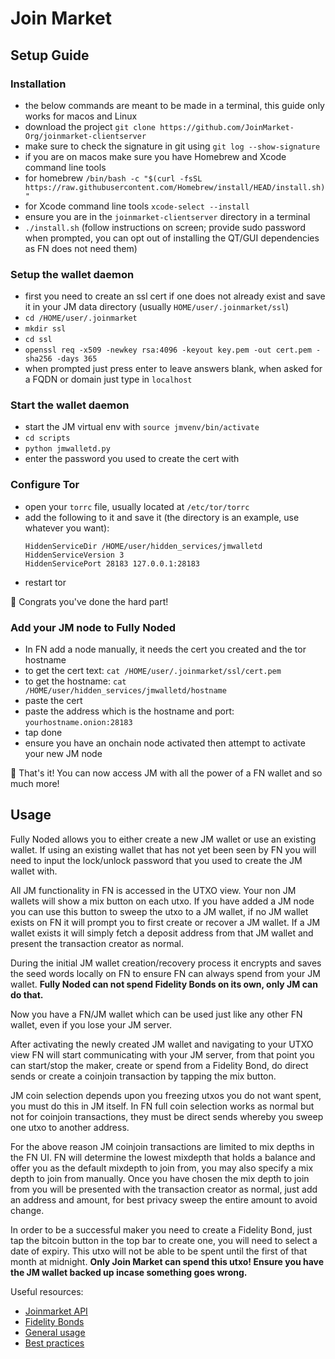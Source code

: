 # Join Market

## Setup Guide

### Installation
- the below commands are meant to be made in a terminal, this guide only works for macos and Linux
- download the project `git clone https://github.com/JoinMarket-Org/joinmarket-clientserver`
- make sure to check the signature in git using `git log --show-signature`
- if you are on macos make sure you have Homebrew and Xcode command line tools
- for homebrew `/bin/bash -c "$(curl -fsSL https://raw.githubusercontent.com/Homebrew/install/HEAD/install.sh)"`
- for Xcode command line tools `xcode-select --install`
- ensure you are in the `joinmarket-clientserver` directory in a terminal
- `./install.sh` (follow instructions on screen; provide sudo password when prompted, you can opt out of installing the QT/GUI dependencies as FN does not need them)

### Setup the wallet daemon
- first you need to create an ssl cert if one does not already exist and save it in your JM data directory (usually `HOME/user/.joinmarket/ssl`)
- `cd /HOME/user/.joinmarket`
- `mkdir ssl`
- `cd ssl`
- `openssl req -x509 -newkey rsa:4096 -keyout key.pem -out cert.pem -sha256 -days 365`
- when prompted just press enter to leave answers blank, when asked for a FQDN or domain just type in `localhost`

### Start the wallet daemon
- start the JM virtual env with `source jmvenv/bin/activate`
- `cd scripts`
- `python jmwalletd.py`
- enter the password you used to create the cert with

### Configure Tor
- open your `torrc` file, usually located at `/etc/tor/torrc`
- add the following to it and save it (the directory is an example, use whatever you want):
    ```
    HiddenServiceDir /HOME/user/hidden_services/jmwalletd
    HiddenServiceVersion 3
    HiddenServicePort 28183 127.0.0.1:28183
    ```
- restart tor

🎉 Congrats you've done the hard part!

### Add your JM node to Fully Noded
- In FN add a node manually, it needs the cert you created and the tor hostname
- to get the cert text: `cat /HOME/user/.joinmarket/ssl/cert.pem`
- to get the hostname: `cat /HOME/user/hidden_services/jmwalletd/hostname`
- paste the cert
- paste the address which is the hostname and port: `yourhostname.onion:28183`
- tap done
- ensure you have an onchain node activated then attempt to activate your new JM node

🚀 That's it! You can now access JM with all the power of a FN wallet and so much more!

## Usage

Fully Noded allows you to either create a new JM wallet or use an existing wallet. If using an existing wallet that has not yet been seen by FN you will need to 
input the lock/unlock password that you used to create the JM wallet with.

All JM functionality in FN is accessed in the UTXO view. Your non JM wallets will show a mix button on each utxo. If you have added a JM node you can use this button
to sweep the utxo to a JM wallet, if no JM wallet exists on FN it will prompt you to first create or recover a JM wallet. If a JM wallet exists it will simply fetch a deposit address 
from that JM wallet and present the transaction creator as normal.

During the initial JM wallet creation/recovery process it encrypts and saves the seed words locally on FN to ensure FN can always spend
from your JM wallet. **Fully Noded can not spend Fidelity Bonds on its own, only JM can do that.** 

Now you have a FN/JM wallet which can be used just like any other FN wallet, even if you lose your JM server.

After activating the newly created JM wallet and navigating to your UTXO view FN will start communicating with your JM server, from that point you can start/stop the maker, create or
spend from a Fidelity Bond, do direct sends or create a coinjoin transaction by tapping the mix button.

JM coin selection depends upon you freezing utxos you do not want spent, you must do this in JM itself. In FN full coin selection works as normal but not for coinjoin transactions, they
must be direct sends whereby you sweep one utxo to another address.

For the above reason JM coinjoin transactions are limited to mix depths in the FN UI. FN will determine the lowest mixdepth that holds a balance and offer you as the default mixdepth to
join from, you may also specify a mix depth to join from manually. Once you have chosen the mix depth to join from you will be presented with the transaction creator as normal, just add 
an address and amount, for best privacy sweep the entire amount to avoid change.

In order to be a successful maker you need to create a Fidelity Bond, just tap the bitcoin button in the top bar to create one, you will need to select a date of expiry. This utxo
will not be able to be spent until the first of that month at midnight. **Only Join Market can spend this utxo! Ensure you have the JM wallet backed up incase something goes wrong.**

Useful resources:
- [Joinmarket API](https://github.com/JoinMarket-Org/joinmarket-clientserver/blob/master/docs/JSON-RPC-API-using-jmwalletd.md)
- [Fidelity Bonds](https://github.com/JoinMarket-Org/joinmarket-clientserver/blob/master/docs/fidelity-bonds.md)
- [General usage](https://github.com/JoinMarket-Org/joinmarket-clientserver/blob/master/docs/USAGE.md)
- [Best practices](https://github.com/openoms/bitcoin-tutorials/blob/master/joinmarket/joinmarket_private_flow.md)



